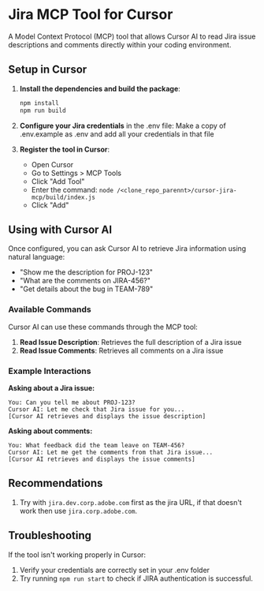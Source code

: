 # Jira MCP Tool for Cursor

A Model Context Protocol (MCP) tool that allows Cursor AI to read Jira issue descriptions and comments directly within your coding environment.

## Setup in Cursor

1. **Install the dependencies and build the package**:
   ```bash
   npm install
   npm run build
   ```

2. **Configure your Jira credentials** in the .env file:
   Make a copy of .env.example as .env and add all your credentials in that file

3. **Register the tool in Cursor**:
   - Open Cursor
   - Go to Settings > MCP Tools
   - Click "Add Tool"
   - Enter the command: `node /<clone_repo_parennt>/cursor-jira-mcp/build/index.js`
   - Click "Add"

## Using with Cursor AI

Once configured, you can ask Cursor AI to retrieve Jira information using natural language:

- "Show me the description for PROJ-123"
- "What are the comments on JIRA-456?"
- "Get details about the bug in TEAM-789"

### Available Commands

Cursor AI can use these commands through the MCP tool:

1. **Read Issue Description**: Retrieves the full description of a Jira issue
2. **Read Issue Comments**: Retrieves all comments on a Jira issue

### Example Interactions

**Asking about a Jira issue:**
```
You: Can you tell me about PROJ-123?
Cursor AI: Let me check that Jira issue for you...
[Cursor AI retrieves and displays the issue description]
```

**Asking about comments:**
```
You: What feedback did the team leave on TEAM-456?
Cursor AI: Let me get the comments from that Jira issue...
[Cursor AI retrieves and displays the issue comments]
```
## Recommendations

1. Try with `jira.dev.corp.adobe.com` first as the jira URL, if that doesn't work then use `jira.corp.adobe.com`.

## Troubleshooting

If the tool isn't working properly in Cursor:

1. Verify your credentials are correctly set in your .env folder
2. Try running `npm run start` to check if JIRA authentication is successful.
